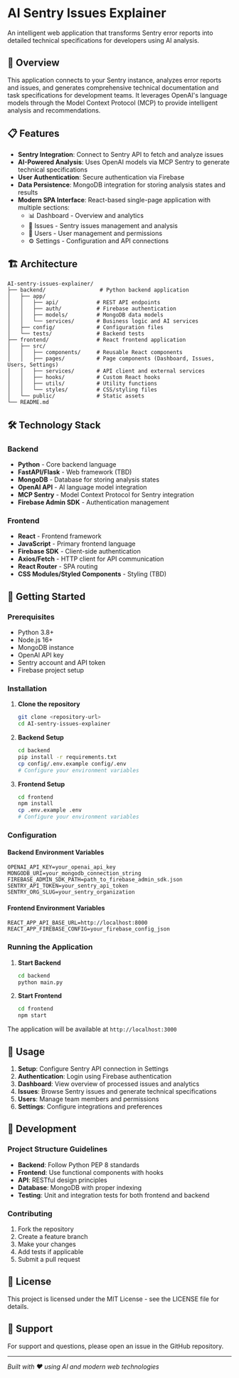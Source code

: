 # AI Sentry Issues Explainer

An intelligent web application that transforms Sentry error reports into detailed technical specifications for developers using AI analysis.

## 🚀 Overview

This application connects to your Sentry instance, analyzes error reports and issues, and generates comprehensive technical documentation and task specifications for development teams. It leverages OpenAI's language models through the Model Context Protocol (MCP) to provide intelligent analysis and recommendations.

## 📋 Features

- **Sentry Integration**: Connect to Sentry API to fetch and analyze issues
- **AI-Powered Analysis**: Uses OpenAI models via MCP Sentry to generate technical specifications
- **User Authentication**: Secure authentication via Firebase
- **Data Persistence**: MongoDB integration for storing analysis states and results
- **Modern SPA Interface**: React-based single-page application with multiple sections:
  - 📊 Dashboard - Overview and analytics
  - 🐛 Issues - Sentry issues management and analysis
  - 👥 Users - User management and permissions
  - ⚙️ Settings - Configuration and API connections

## 🏗️ Architecture

```
AI-sentry-issues-explainer/
├── backend/                 # Python backend application
│   ├── app/
│   │   ├── api/            # REST API endpoints
│   │   ├── auth/           # Firebase authentication
│   │   ├── models/         # MongoDB data models
│   │   └── services/       # Business logic and AI services
│   ├── config/             # Configuration files
│   └── tests/              # Backend tests
├── frontend/               # React frontend application
│   ├── src/
│   │   ├── components/     # Reusable React components
│   │   ├── pages/          # Page components (Dashboard, Issues, Users, Settings)
│   │   ├── services/       # API client and external services
│   │   ├── hooks/          # Custom React hooks
│   │   ├── utils/          # Utility functions
│   │   └── styles/         # CSS/styling files
│   └── public/             # Static assets
└── README.md
```

## 🛠️ Technology Stack

### Backend
- **Python** - Core backend language
- **FastAPI/Flask** - Web framework (TBD)
- **MongoDB** - Database for storing analysis states
- **OpenAI API** - AI language model integration
- **MCP Sentry** - Model Context Protocol for Sentry integration
- **Firebase Admin SDK** - Authentication management

### Frontend
- **React** - Frontend framework
- **JavaScript** - Primary frontend language
- **Firebase SDK** - Client-side authentication
- **Axios/Fetch** - HTTP client for API communication
- **React Router** - SPA routing
- **CSS Modules/Styled Components** - Styling (TBD)

## 🚀 Getting Started

### Prerequisites

- Python 3.8+
- Node.js 16+
- MongoDB instance
- OpenAI API key
- Sentry account and API token
- Firebase project setup

### Installation

1. **Clone the repository**
   ```bash
   git clone <repository-url>
   cd AI-sentry-issues-explainer
   ```

2. **Backend Setup**
   ```bash
   cd backend
   pip install -r requirements.txt
   cp config/.env.example config/.env
   # Configure your environment variables
   ```

3. **Frontend Setup**
   ```bash
   cd frontend
   npm install
   cp .env.example .env
   # Configure your environment variables
   ```

### Configuration

#### Backend Environment Variables
```env
OPENAI_API_KEY=your_openai_api_key
MONGODB_URI=your_mongodb_connection_string
FIREBASE_ADMIN_SDK_PATH=path_to_firebase_admin_sdk.json
SENTRY_API_TOKEN=your_sentry_api_token
SENTRY_ORG_SLUG=your_sentry_organization
```

#### Frontend Environment Variables
```env
REACT_APP_API_BASE_URL=http://localhost:8000
REACT_APP_FIREBASE_CONFIG=your_firebase_config_json
```

### Running the Application

1. **Start Backend**
   ```bash
   cd backend
   python main.py
   ```

2. **Start Frontend**
   ```bash
   cd frontend
   npm start
   ```

The application will be available at `http://localhost:3000`

## 📝 Usage

1. **Setup**: Configure Sentry API connection in Settings
2. **Authentication**: Login using Firebase authentication
3. **Dashboard**: View overview of processed issues and analytics
4. **Issues**: Browse Sentry issues and generate technical specifications
5. **Users**: Manage team members and permissions
6. **Settings**: Configure integrations and preferences

## 🔧 Development

### Project Structure Guidelines

- **Backend**: Follow Python PEP 8 standards
- **Frontend**: Use functional components with hooks
- **API**: RESTful design principles
- **Database**: MongoDB with proper indexing
- **Testing**: Unit and integration tests for both frontend and backend

### Contributing

1. Fork the repository
2. Create a feature branch
3. Make your changes
4. Add tests if applicable
5. Submit a pull request

## 📄 License

This project is licensed under the MIT License - see the LICENSE file for details.

## 🤝 Support

For support and questions, please open an issue in the GitHub repository.

---

*Built with ❤️ using AI and modern web technologies*

